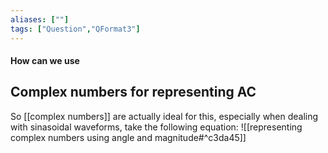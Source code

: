 ```yaml
---
aliases: [""]
tags: ["Question","QFormat3"]
---
```


#### How can we use
## Complex numbers for representing AC
So [[complex numbers]] are actually ideal for this, especially when dealing with sinasoidal waveforms, take the following equation:
![[representing complex numbers using angle and magnitude#^c3da45]]

